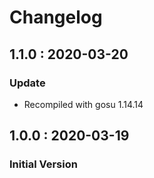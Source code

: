 # Changelog
## 1.1.0 : 2020-03-20

### Update

* Recompiled with gosu 1.14.14
## 1.0.0 : 2020-03-19

### Initial Version


